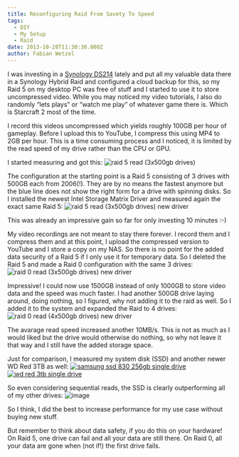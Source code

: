 ```yaml
---
title: Reconfiguring Raid From Savety To Speed
tags:
  - DIY
  - My Setup
  - Raid
date: 2013-10-28T11:30:30.000Z
author: Fabian Wetzel
---
```


I was investing in a [Synology DS214](http://www.amazon.de/gp/product/B00FWX3UNE/ref=as_li_ss_tl?ie=UTF8&amp;camp=1638&amp;creative=19454&amp;creativeASIN=B00FWX3UNE&amp;linkCode=as2&amp;tag=fabsenetfabse-21) lately and put all my valuable data there in a Synology Hybrid Raid and configured a cloud backup for this, so my Raid 5 on my desktop PC was free of stuff and I started to use it to store uncompressed video. While you may noticed my video tutorials, I also do randomly “lets plays” or “watch me play” of whatever game there is. Which is Starcraft 2 most of the time.

I record this videos uncompressed which yields roughly 100GB per hour of gameplay. Before I upload this to YouTube, I compress this using MP4 to 2GB per hour. This is a time consuming process and I noticed, it is limited by the read speed of my drive rather than the CPU or GPU.

I started measuring and got this:
![raid 5 read (3x500gb drives)](https://az275061.vo.msecnd.net/blogmedia/2013/10/raid5read3x500gbdrives.png "raid 5 read (3x500gb drives)")

The configuration at the starting point is a Raid 5 consisting of 3 drives with 500GB each from 2006(!). They are by no means the fastest anymore but the blue line does not show the right form for a drive with spinning disks. So I installed the newest Intel Storage Matrix Driver and measured again the exact same Raid 5:
![raid 5 read (3x500gb drives) new driver](https://az275061.vo.msecnd.net/blogmedia/2013/10/raid5read3x500gbdrivesnewdriver.png "raid 5 read (3x500gb drives) new driver") 

This was already an impressive gain so far for only investing 10 minutes :-)

My video recordings are not meant to stay there forever. I record them and I compress them and at this point, I upload the compressed version to YouTube and I store a copy on my NAS. So there is no point for the added data security of a Raid 5 if I only use it for temporary data. So I deleted the Raid 5 and made a Raid 0 configuration with the same 3 drives:
![raid 0 read (3x500gb drives) new driver](https://az275061.vo.msecnd.net/blogmedia/2013/10/raid0read3x500gbdrivesnewdriver.png "raid 0 read (3x500gb drives) new driver") 

Impressive! I could now use 1500GB instead of only 1000GB to store video data and the speed was much faster. I had another 500GB drive laying around, doing nothing, so I figured, why not adding it to the raid as well. So I added it to the system and expanded the Raid to 4 drives:
![raid 0 read (4x500gb drives) new driver](https://az275061.vo.msecnd.net/blogmedia/2013/10/raid0read4x500gbdrivesnewdriver.png "raid 0 read (4x500gb drives) new driver")

The avarage read speed increased another 10MB/s. This is not as much as I would liked but the drive would otherwise do nothing, so why not leave it that way and I still have the added storage space.

Just for comparison, I measured my system disk (SSD) and another newer WD Red 3TB as well:
[![samsung ssd 830 256gb single drive](https://az275061.vo.msecnd.net/blogmedia/2013/10/samsungssd830256gbsingledrive_thumb.png "samsung ssd 830 256gb single drive")](https://az275061.vo.msecnd.net/blogmedia/2013/10/samsungssd830256gbsingledrive.png) [![wd red 3tb single drive](https://az275061.vo.msecnd.net/blogmedia/2013/10/wdred3tbsingledrive_thumb.png "wd red 3tb single drive")](https://az275061.vo.msecnd.net/blogmedia/2013/10/wdred3tbsingledrive.png) 

So even considering sequential reads, the SSD is clearly outperforming all of my other drives:
![image](https://az275061.vo.msecnd.net/blogmedia/2013/10/image.png "image")  

So I think, I did the best to increase performance for my use case without buying new stuff.

But remember to think about data safety, if you do this on your hardware! On Raid 5, one drive can fail and all your data are still there. On Raid 0, all your data are gone when (not if!) the first drive fails.


